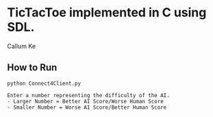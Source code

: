 TicTacToe implemented in C using SDL.
==============

Callum Ke

How to Run
------------

	python Connect4Client.py

	Enter a number representing the difficulty of the AI.
	- Larger Number = Better AI Score/Worse Human Score
	- Smaller Number = Worse AI Score/Better Human Score
